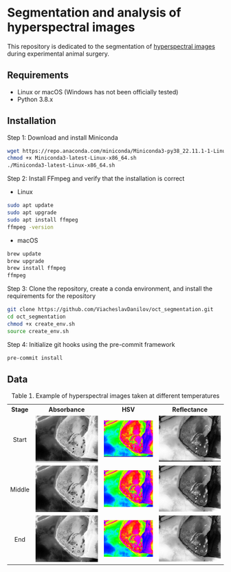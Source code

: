 # Segmentation and analysis of hyperspectral images
This repository is dedicated to the segmentation of [hyperspectral images](https://en.wikipedia.org/wiki/Hyperspectral_imaging) during experimental animal surgery.

## Requirements

- Linux or macOS (Windows has not been officially tested)
- Python 3.8.x

## Installation

Step 1: Download and install Miniconda
``` bash
wget https://repo.anaconda.com/miniconda/Miniconda3-py38_22.11.1-1-Linux-x86_64.sh
chmod +x Miniconda3-latest-Linux-x86_64.sh
./Miniconda3-latest-Linux-x86_64.sh
```

Step 2: Install FFmpeg and verify that the installation is correct

- Linux
``` bash
sudo apt update
sudo apt upgrade
sudo apt install ffmpeg
ffmpeg -version
```

- macOS
``` bash
brew update
brew upgrade
brew install ffmpeg
ffmpeg
```

Step 3: Clone the repository, create a conda environment, and install the requirements for the repository
``` bash
git clone https://github.com/ViacheslavDanilov/oct_segmentation.git
cd oct_segmentation
chmod +x create_env.sh
source create_env.sh
```

Step 4: Initialize git hooks using the pre-commit framework
``` bash
pre-commit install
```

## Data

<table style="width:100%">
    <caption>
        Table 1. Example of hyperspectral images taken at different temperatures
    </caption>
    <tr>
        <th valign="middle" align="center">Stage </th>
        <th valign="middle" align="center">Absorbance</th>
        <th valign="middle" align="center">HSV</th>
        <th valign="middle" align="center">Reflectance</th>
    </tr>
    <tr>
        <td valign="middle" align="center">Start</td>
        <td valign="middle" align="center"><img src="media/abs_start.png"  alt="Absorbance (start)" width="225"></td>
        <td valign="middle" align="center"><img src="media/hsv_start.png" alt="HSV (start)" width="225"></td>
        <td valign="middle" align="center"><img src="media/ref_start.png" alt="Reflectance (start)" width="225"></td>
    </tr>
    <tr>
        <td valign="middle" align="center">Middle</td>
        <td valign="middle" align="center"><img src="media/abs_mid.png"  alt="Absorbance (mid)" width="225"></td>
        <td valign="middle" align="center"><img src="media/hsv_mid.png" alt="HSV (mid)" width="225"></td>
        <td valign="middle" align="center"><img src="media/ref_mid.png" alt="Reflectance (mid)" width="225"></td>
    </tr>
    <tr>
        <td valign="middle" align="center">End</td>
        <td valign="middle" align="center"><img src="media/abs_end.png"  alt="Absorbance (end)" width="225"></td>
        <td valign="middle" align="center"><img src="media/hsv_end.png" alt="HSV (end)" width="225"></td>
        <td valign="middle" align="center"><img src="media/ref_end.png" alt="Reflectance (end)" width="225"></td>
    </tr>
</table>
